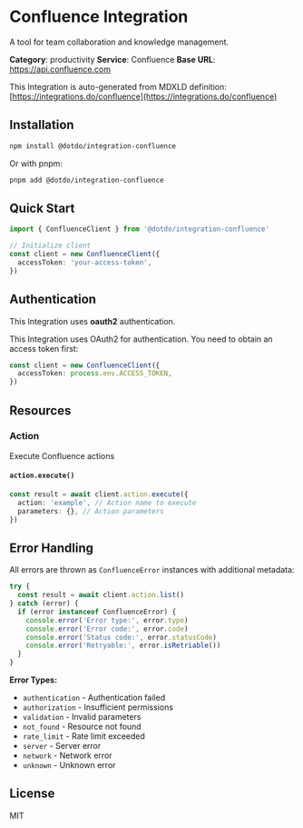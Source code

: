 # Confluence Integration

A tool for team collaboration and knowledge management.

**Category**: productivity
**Service**: Confluence
**Base URL**: https://api.confluence.com

This Integration is auto-generated from MDXLD definition: [https://integrations.do/confluence](https://integrations.do/confluence)

## Installation

```bash
npm install @dotdo/integration-confluence
```

Or with pnpm:

```bash
pnpm add @dotdo/integration-confluence
```

## Quick Start

```typescript
import { ConfluenceClient } from '@dotdo/integration-confluence'

// Initialize client
const client = new ConfluenceClient({
  accessToken: 'your-access-token',
})
```

## Authentication

This Integration uses **oauth2** authentication.

This Integration uses OAuth2 for authentication. You need to obtain an access token first:

```typescript
const client = new ConfluenceClient({
  accessToken: process.env.ACCESS_TOKEN,
})
```

## Resources

### Action

Execute Confluence actions

#### `action.execute()`

```typescript
const result = await client.action.execute({
  action: 'example', // Action name to execute
  parameters: {}, // Action parameters
})
```

## Error Handling

All errors are thrown as `ConfluenceError` instances with additional metadata:

```typescript
try {
  const result = await client.action.list()
} catch (error) {
  if (error instanceof ConfluenceError) {
    console.error('Error type:', error.type)
    console.error('Error code:', error.code)
    console.error('Status code:', error.statusCode)
    console.error('Retryable:', error.isRetriable())
  }
}
```

**Error Types:**

- `authentication` - Authentication failed
- `authorization` - Insufficient permissions
- `validation` - Invalid parameters
- `not_found` - Resource not found
- `rate_limit` - Rate limit exceeded
- `server` - Server error
- `network` - Network error
- `unknown` - Unknown error

## License

MIT
